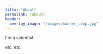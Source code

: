 ```yaml
---
title: "About"
permalink: /about/
header:
  overlay_image: "/images/banner_crop.jpg"
---
```


I'm a scientist

etc. etc.
